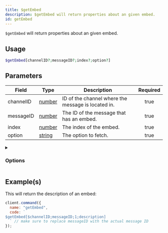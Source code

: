 ```yaml
---
title: $getEmbed
description: $getEmbed will return properties about an given embed.
id: getEmbed
---
```


`$getEmbed` will return properties about an given embed.

## Usage

```php
$getEmbed[channelID?;messageID?;index?;option?]
```

## Parameters

| Field     | Type                                                                                              | Description                                        | Required |
| --------- | ------------------------------------------------------------------------------------------------- | -------------------------------------------------- | :------: |
| channelID | [number](https://developer.mozilla.org/en-US/docs/Web/JavaScript/Reference/Global_Objects/Number) | ID of the channel where the message is located in. |   true   |
| messageID | [number](https://developer.mozilla.org/en-US/docs/Web/JavaScript/Reference/Global_Objects/Number) | The ID of the message that has an embed.           |   true   |
| index     | [number](https://developer.mozilla.org/en-US/docs/Web/JavaScript/Reference/Global_Objects/Number) | The index of the embed.                            |   true   |
| option    | [string](https://developer.mozilla.org/en-US/docs/Web/JavaScript/Reference/Global_Objects/String) | The option to fetch.                               |   true   |

<details>
  <summary><h3> Options </h3></summary>

| Type                              | Description                                              |
| --------------------------------- | -------------------------------------------------------- |
| title                             | Title of the embed.                                      |
| description                       | Description of the embed.                                |
| url                               | The URL in the title.                                    |
| color                             | Color of the embed.                                      |
| timestamp                         | Timestamp located in the footer.                         |
| field(index).name / field1.name   | Field title.                                             |
| field(index).value / field1.value | Field description.                                       |
| thumbnail                         | Thumbnail (image top right).                             |
| image                             | Large image at the bottom.                               |
| video                             | Video/GIF.                                               |
| authorname                        | Author content, above title field.                       |
| authorurl                         | Author Icon Url, above title field besides author field. |
| footertext                        | Footer text.                                             |
| footericon                        | Footer icon, besides footer.                             |
| files                             | Attached files.                                          |
| createdAt                         | Creation date of the embed.                              |
| hexColor                          | Hex color of the embed.                                  |
| length                            | Length of the embed.                                     |

</details>

## Example(s)

This will return the description of an embed:

```javascript
client.command({
  name: "getEmbed",
  code: `
$getEmbed[$channelID;messageID;1;description] 
  ` // make sure to replace messageID with the actual message ID
});
```
